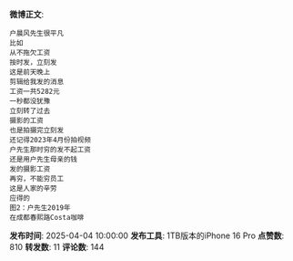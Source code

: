 **微博正文**: 
```
户晨风先生很平凡
比如
从不拖欠工资
按时发，立刻发
这是前天晚上
剪辑给我发的消息
工资一共5282元
一秒都没犹豫
立刻转了过去
摄影的工资
也是拍摄完立刻发
还记得2023年4月份拍视频
户先生那时穷的发不起工资
还是用户先生母亲的钱
发的摄影工资
再穷，不能穷员工
这是人家的辛劳
应得的
图2：户先生2019年
在成都春熙路Costa咖啡
```
**发布时间**: 2025-04-04 10:00:00
**发布工具**: 1TB版本的iPhone 16 Pro
**点赞数**: 810
**转发数**: 11
**评论数**: 144
